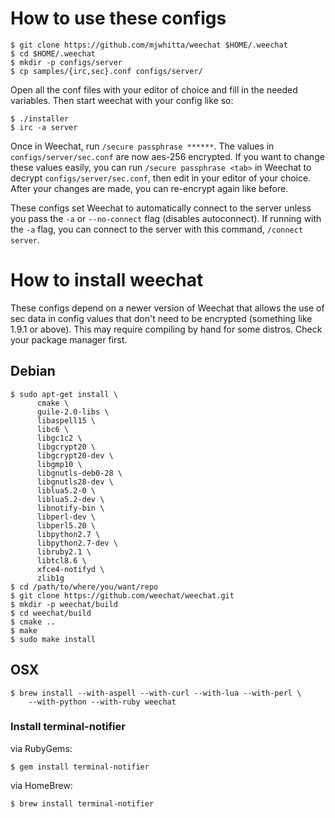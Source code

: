 # How to use these configs

```
$ git clone https://github.com/mjwhitta/weechat $HOME/.weechat
$ cd $HOME/.weechat
$ mkdir -p configs/server
$ cp samples/{irc,sec}.conf configs/server/
```

Open all the conf files with your editor of choice and fill in the
needed variables. Then start weechat with your config like so:

```
$ ./installer
$ irc -a server
```

Once in Weechat, run `/secure passphrase ******`. The values in
`configs/server/sec.conf` are now aes-256 encrypted. If you want to
change these values easily, you can run `/secure passphrase <tab>` in
Weechat to decrypt `configs/server/sec.conf`, then edit in your editor
of your choice. After your changes are made, you can re-encrypt again
like before.

These configs set Weechat to automatically connect to the server
unless you pass the `-a` or `--no-connect` flag (disables
autoconnect). If running with the `-a` flag, you can connect to the
server with this command, `/connect server`.

# How to install weechat

These configs depend on a newer version of Weechat that allows the use
of sec data in config values that don't need to be encrypted
(something like 1.9.1 or above). This may require compiling by hand
for some distros. Check your package manager first.

## Debian

```
$ sudo apt-get install \
      cmake \
      guile-2.0-libs \
      libaspell15 \
      libc6 \
      libgc1c2 \
      libgcrypt20 \
      libgcrypt20-dev \
      libgmp10 \
      libgnutls-deb0-28 \
      libgnutls28-dev \
      liblua5.2-0 \
      liblua5.2-dev \
      libnotify-bin \
      libperl-dev \
      libperl5.20 \
      libpython2.7 \
      libpython2.7-dev \
      libruby2.1 \
      libtcl8.6 \
      xfce4-notifyd \
      zlib1g
$ cd /path/to/where/you/want/repo
$ git clone https://github.com/weechat/weechat.git
$ mkdir -p weechat/build
$ cd weechat/build
$ cmake ..
$ make
$ sudo make install
```

## OSX

```
$ brew install --with-aspell --with-curl --with-lua --with-perl \
    --with-python --with-ruby weechat
```

### Install terminal-notifier

via RubyGems:

```
$ gem install terminal-notifier
```

via HomeBrew:

```
$ brew install terminal-notifier
```
